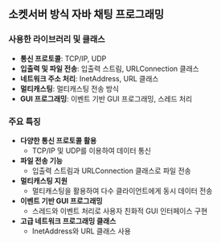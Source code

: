## 소켓서버 방식 자바 채팅 프로그래밍

### 사용한 라이브러리 및 클래스

- **통신 프로토콜**: TCP/IP, UDP
- **입출력 및 파일 전송**: 입출력 스트림, URLConnection 클래스
- **네트워크 주소 처리**: InetAddress, URL 클래스
- **멀티캐스팅**: 멀티캐스팅 전송 방식
- **GUI 프로그래밍**: 이벤트 기반 GUI 프로그래밍, 스레드 처리

### 주요 특징

- **다양한 통신 프로토콜 활용**
    - TCP/IP 및 UDP를 이용하여 데이터 통신
- **파일 전송 기능**
    - 입출력 스트림과 URLConnection 클래스로 파일 전송
- **멀티캐스팅 지원**
    - 멀티캐스팅을 활용하여 다수 클라이언트에게 동시 데이터 전송
- **이벤트 기반 GUI 프로그래밍**
    - 스레드와 이벤트 처리로 사용자 친화적 GUI 인터페이스 구현
- **고급 네트워크 프로그래밍 클래스**
    - InetAddress와 URL 클래스 사용
